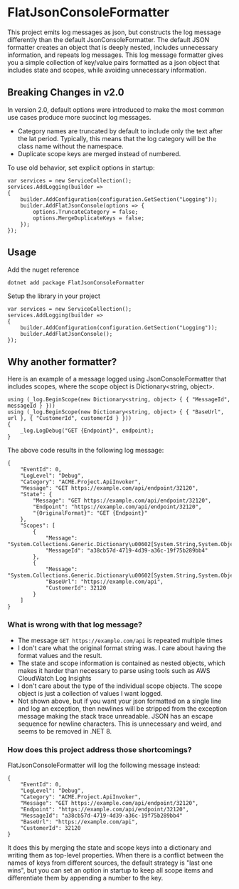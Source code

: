 # FlatJsonConsoleFormatter

This project emits log messages as json, but constructs the log message differently than the
default JsonConsoleFormatter. The default JSON formatter creates an object that is deeply nested,
includes unnecessary information, and repeats log messages. This log message formatter gives you a
simple collection of key/value pairs formatted as a json object that includes state and scopes,
while avoiding unnecessary information.

## Breaking Changes in v2.0

In version 2.0, default options were introduced to make the most common use cases produce more
succinct log messages.

* Category names are truncated by default to include only the text after the lat period. Typically,
  this means that the log category will be the class name without the namespace.
* Duplicate scope keys are merged instead of numbered.

To use old behavior, set explicit options in startup:

    var services = new ServiceCollection();
    services.AddLogging(builder =>
    {
        builder.AddConfiguration(configuration.GetSection("Logging"));
        builder.AddFlatJsonConsole(options => {
            options.TruncateCategory = false;
            options.MergeDuplicateKeys = false;
        });
    });

## Usage

Add the nuget reference

    dotnet add package FlatJsonConsoleFormatter

Setup the library in your project

    var services = new ServiceCollection();
    services.AddLogging(builder =>
    {
        builder.AddConfiguration(configuration.GetSection("Logging"));
        builder.AddFlatJsonConsole();
    });

## Why another formatter?

Here is an example of a message logged using JsonConsoleFormatter that includes scopes, where the scope object is
Dictionary<string, object>.

    using (_log.BeginScope(new Dictionary<string, object> { { "MessageId", messageId } }))
    using (_log.BeginScope(new Dictionary<string, object> { { "BaseUrl", url }, { "CustomerId", customerId } }))
    {
        _log.LogDebug("GET {Endpoint}", endpoint);
    }

The above code results in the following log message:

    {
        "EventId": 0,
        "LogLevel": "Debug",
        "Category": "ACME.Project.ApiInvoker",
        "Message": "GET https://example.com/api/endpoint/32120",
        "State": {
            "Message": "GET https://example.com/api/endpoint/32120",
            "Endpoint": "https://example.com/api/endpoint/32120",
            "{OriginalFormat}": "GET {Endpoint}"
        },
        "Scopes": [
            {
                "Message": "System.Collections.Generic.Dictionary\u00602[System.String,System.Object]",
                "MessageId": "a38cb57d-4719-4d39-a36c-19f75b289bb4"
            },
            {
                "Message": "System.Collections.Generic.Dictionary\u00602[System.String,System.Object]",
                "BaseUrl": "https://example.com/api",
                "CustomerId": 32120
            }
        ]
    }

### What is wrong with that log message?

* The message `GET https://example.com/api` is repeated multiple times
* I don't care what the original format string was. I care about having the format values and the result.
* The state and scope information is contained as nested objects, which makes it harder than necessary to parse using
  tools such as AWS CloudWatch Log Insights
* I don't care about the type of the individual scope objects. The scope object is just a collection of values I want
  logged.
* Not shown above, but if you want your json formatted on a single line and log an exception, then newlines will be
  stripped from the exception message making the stack trace unreadable. JSON has an escape sequence for newline
  characters. This is unnecessary and weird, and seems to be removed in .NET 8.

### How does this project address those shortcomings?

FlatJsonConsoleFormatter will log the following message instead:

    {
        "EventId": 0,
        "LogLevel": "Debug",
        "Category": "ACME.Project.ApiInvoker",
        "Message": "GET https://example.com/api/endpoint/32120",
        "Endpoint": "https://example.com/api/endpoint/32120",
        "MessageId": "a38cb57d-4719-4d39-a36c-19f75b289bb4"
        "BaseUrl": "https://example.com/api",
        "CustomerId": 32120
    }

It does this by merging the state and scope keys into a dictionary and writing them as top-level properties. When there
is a conflict between the names of keys from different sources, the default strategy is "last one wins", but you can set
an option in startup to keep all scope items and differentiate them by appending a number to the key.
